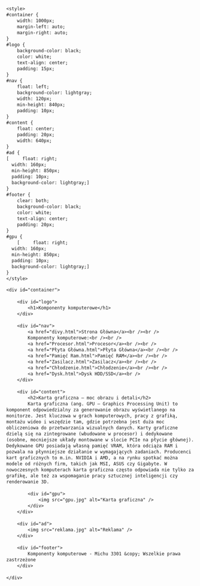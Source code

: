 <!DOCTYPE HTML>
<html lang="pl">
<head>
	<meta charset="utf-8" />
	<title>Komponenty komputerowe</title>
	<meta name="description" content="Serwis prezentuje komponenty komputerowe. Sprawdź, czy znasz je wszystkie" />
	<meta name="keywords" content="komputery, procesory, karty graficzne, GPU, CPU, płyta główna, ziemniak" />
	<meta http-equiv="X-UA-Compatible" content="IE=edge,chrome=1" />
	
	<style>
	#container {
		width: 1000px;
		margin-left: auto;
		margin-right: auto;
	}
	#logo {
		background-color: black;
		color: white;
		text-align: center;
		padding: 15px;
	}
	#nav {
		float: left;
		background-color: lightgray;
		width: 120px;
		min-height: 840px;
		padding: 10px;
	}
	#content {
		float: center;
		padding: 20px;
		width: 640px;
	}
	#ad {
	[	  float: right;
      width: 160px;
      min-height: 850px;
      padding: 10px;
      background-color: lightgray;]
	}
	#footer {
		clear: both;
		background-color: black;
		color: white;
		text-align: center;
		padding: 20px;
	}
	#gpu {
		[	  float: right;
      width: 160px;
      min-height: 850px;
      padding: 10px;
      background-color: lightgray;]
	}
	</style>

</head>

<body>

	<div id="container">
	
		<div id="logo">
			<h1>Komponenty komputerowe</h1>
		</div>
	
		<div id="nav">
		    <a href="divy.html">Strona Główna</a><br /><br />
			Komponenty komputerowe:<br /><br />
			<a href="Procesor.html">Procesor</a><br /><br />
			<a href="Płyta Główna.html">Płyta Główna</a><br /><br />
		    <a href="Pamięć Ram.html">Pamięć RAM</a><br /><br />
			<a href="Zasilacz.html">Zasilacz</a><br /><br />
			<a href="Chłodzenie.html">Chłodzenie</a><br /><br />
			<a href="Dysk.html">Dysk HDD/SSD</a><br />
		</div>
		
		<div id="content">
			<h2>Karta graficzna – moc obrazu i detali</h2>
			Karta graficzna (ang. GPU – Graphics Processing Unit) to komponent odpowiedzialny za generowanie obrazu wyświetlanego na monitorze. Jest kluczowa w grach komputerowych, pracy z grafiką, montażu wideo i wszędzie tam, gdzie potrzebna jest duża moc obliczeniowa do przetwarzania wizualnych danych. Karty graficzne dzielą się na zintegrowane (wbudowane w procesor) i dedykowane (osobne, mocniejsze układy montowane w slocie PCIe na płycie głównej). Dedykowane GPU posiadają własną pamięć VRAM, która odciąża RAM i pozwala na płynniejsze działanie w wymagających zadaniach. Producenci kart graficznych to m.in. NVIDIA i AMD, a na rynku spotkać można modele od różnych firm, takich jak MSI, ASUS czy Gigabyte. W nowoczesnych komputerach karta graficzna często odpowiada nie tylko za grafikę, ale też za wspomaganie pracy sztucznej inteligencji czy renderowanie 3D.
			
			<div id="gpu">
				<img src="gpu.jpg" alt="Karta graficzna" />
			</div>
		</div>
		
		<div id="ad">
			<img src="reklama.jpg" alt="Reklama" />
		</div>
		
		<div id="footer">
			Komponenty komputerowe - Michu 3301 &copy; Wszelkie prawa zastrzeżone
		</div>
	
	</div>

</body>
</html>

